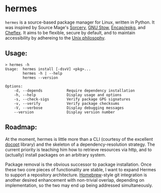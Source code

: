 hermes
======

`hermes` is a source-based package manager for Linux, written in Python.  It was inspired by Source Mage's [Sorcery][1], [GNU Stow][2], [Encap/epkg][3], and [Cheflex][4].  It aims to be flexible, secure by default, and to maintain accessibility by adhereing to the [Unix philosophy][5].

Usage:
------
    > hermes -h
    Usage:  hermes install [-dsvV] <pkg>...
            hermes -h | --help
            hermes --version

    Options:
        -d, --depends           Require dependency installation
        -h, --help              Display usage and options
        -s, --check-sigs        Verify package GPG signatures
        -v, --verify            Verify package checksums
        -V, --verbose           Display debugging messages
        --version               Display version number

Roadmap:
--------
At the moment, hermes is little more than a CLI (courtesy of the excellent [docopt][6] library) and the skeleton of a dependency-resolution strategy.  The current priority is teaching him how to retrieve resources via http, and to (actually) install packages on an arbitrary system.

Package removal is the obvious successor to package installation.  Once these two core pieces of functionality are stable, I want to expand Hermes to support a repository architecture.  [Homebrew][7]-style git integration is another desired enhancement with non-trivial overlap, depending on implementation, so the two may end up being addressed simultaneously.

[1]: http://wiki.sourcemage.org/Sorcery.html
[2]: http://www.gnu.org/software/stow
[3]: http://www.encap.org
[4]: http://www.selflex.org/cheflex
[5]: http://en.wikipedia.org/wiki/Unix_philosophy
[6]: http://www.docopt.orgi
[7]: http://brew.sh

